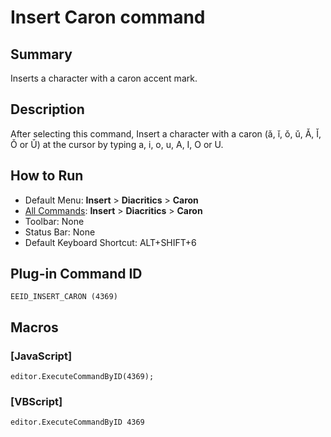 # Insert Caron command

## Summary

Inserts a character with a caron accent mark.

## Description

After selecting this command, Insert a character with a caron (ǎ, ǐ, ǒ, ǔ, Ǎ, Ǐ, Ǒ or Ǔ) at the cursor by typing a, i, o, u, A, I, O or U.

## How to Run

- Default Menu: **Insert** \> **Diacritics** \> **Caron**
- [All Commands](../tools/all_commands): **Insert** \> **Diacritics** \> **Caron**
- Toolbar: None
- Status Bar: None
- Default Keyboard Shortcut: ALT+SHIFT+6

## Plug-in Command ID

```
EEID_INSERT_CARON (4369)```

## Macros

### \[JavaScript\]

```
editor.ExecuteCommandByID(4369);
```

### \[VBScript\]

```
editor.ExecuteCommandByID 4369
```
